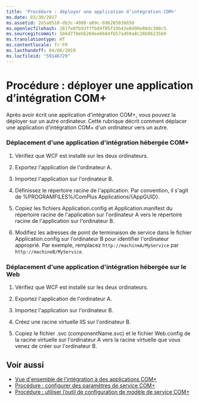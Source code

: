 ```yaml
---
title: 'Procédure : déployer une application d’intégration COM+'
ms.date: 03/30/2017
ms.assetid: 2e5a0510-db3c-4988-a09c-696285836650
ms.openlocfilehash: 281fe0fb93fffb84f85f19b42e8d90e86dc300c5
ms.sourcegitcommit: 5b6d778ebb269ee6684fb57ad69a8c28b06235b9
ms.translationtype: HT
ms.contentlocale: fr-FR
ms.lasthandoff: 04/08/2019
ms.locfileid: "59146729"
---
```

# <a name="how-to-deploy-a-com-integration-application"></a>Procédure : déployer une application d’intégration COM+
Après avoir écrit une application d'intégration COM+, vous pouvez la déployer sur un autre ordinateur. Cette rubrique décrit comment déplacer une application d'intégration COM+ d'un ordinateur vers un autre.  
  
### <a name="moving-a-com-hosted-integration-app"></a>Déplacement d'une application d'intégration hébergée COM+  
  
1.  Vérifiez que WCF est installé sur les deux ordinateurs.  
  
2.  Exportez l'application de l'ordinateur A.  
  
3.  Importez l'application sur l'ordinateur B.  
  
4.  Définissez le répertoire racine de l'application. Par convention, il s'agit de %PROGRAMFILES%/ComPlus Applications/{AppGUID}.  
  
5.  Copiez les fichiers Application.config et Application.manifest du répertoire racine de l'application sur l'ordinateur A vers le répertoire racine de l'application sur l'ordinateur B.  
  
6.  Modifiez les adresses de point de terminaison de service dans le fichier Application.config sur l'ordinateur B pour identifier l'ordinateur approprié. Par exemple, remplacez `http://machineA/MyService` par `http://machineB/MyService`.  
  
### <a name="moving-a-web-hosted-integration-application"></a>Déplacement d'une application d'intégration hébergée sur le Web  
  
1.  Vérifiez que WCF est installé sur les deux ordinateurs.  
  
2.  Exportez l'application de l'ordinateur A.  
  
3.  Importez l'application sur l'ordinateur B.  
  
4.  Créez une racine virtuelle IIS sur l'ordinateur B.  
  
5.  Copiez le fichier .svc (componentName.svc) et le fichier Web.config de la racine virtuelle sur l'ordinateur A vers la racine virtuelle que vous venez de créer sur l'ordinateur B.  
  
## <a name="see-also"></a>Voir aussi

- [Vue d'ensemble de l'intégration à des applications COM+](../../../../docs/framework/wcf/feature-details/integrating-with-com-plus-applications-overview.md)
- [Procédure : configurer des paramètres de service COM+](../../../../docs/framework/wcf/feature-details/how-to-configure-com-service-settings.md)
- [Procédure : utiliser l’outil de configuration de modèle de service COM+](../../../../docs/framework/wcf/feature-details/how-to-use-the-com-service-model-configuration-tool.md)

